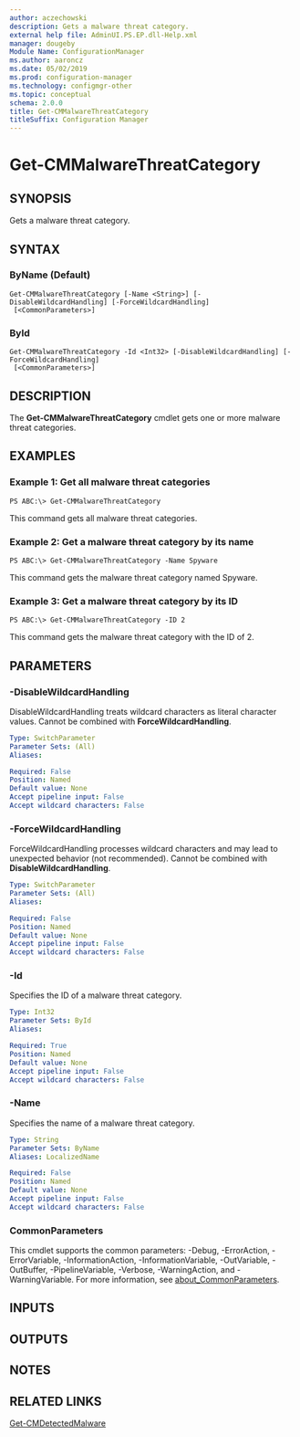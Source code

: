 ```yaml
---
author: aczechowski
description: Gets a malware threat category.
external help file: AdminUI.PS.EP.dll-Help.xml
manager: dougeby
Module Name: ConfigurationManager
ms.author: aaroncz
ms.date: 05/02/2019
ms.prod: configuration-manager
ms.technology: configmgr-other
ms.topic: conceptual
schema: 2.0.0
title: Get-CMMalwareThreatCategory
titleSuffix: Configuration Manager
---
```


# Get-CMMalwareThreatCategory

## SYNOPSIS
Gets a malware threat category.

## SYNTAX

### ByName (Default)
```
Get-CMMalwareThreatCategory [-Name <String>] [-DisableWildcardHandling] [-ForceWildcardHandling]
 [<CommonParameters>]
```

### ById
```
Get-CMMalwareThreatCategory -Id <Int32> [-DisableWildcardHandling] [-ForceWildcardHandling]
 [<CommonParameters>]
```

## DESCRIPTION
The **Get-CMMalwareThreatCategory** cmdlet gets one or more malware threat categories.

## EXAMPLES

### Example 1: Get all malware threat categories
```
PS ABC:\> Get-CMMalwareThreatCategory
```

This command gets all malware threat categories.

### Example 2: Get a malware threat category by its name
```
PS ABC:\> Get-CMMalwareThreatCategory -Name Spyware
```

This command gets the malware threat category named Spyware.

### Example 3: Get a malware threat category by its ID
```
PS ABC:\> Get-CMMalwareThreatCategory -ID 2
```

This command gets the malware threat category with the ID of 2.

## PARAMETERS

### -DisableWildcardHandling
DisableWildcardHandling treats wildcard characters as literal character values. Cannot be combined with **ForceWildcardHandling**.

```yaml
Type: SwitchParameter
Parameter Sets: (All)
Aliases:

Required: False
Position: Named
Default value: None
Accept pipeline input: False
Accept wildcard characters: False
```

### -ForceWildcardHandling
ForceWildcardHandling processes wildcard characters and may lead to unexpected behavior (not recommended). Cannot be combined with **DisableWildcardHandling**.

```yaml
Type: SwitchParameter
Parameter Sets: (All)
Aliases:

Required: False
Position: Named
Default value: None
Accept pipeline input: False
Accept wildcard characters: False
```

### -Id
Specifies the ID of a malware threat category.

```yaml
Type: Int32
Parameter Sets: ById
Aliases:

Required: True
Position: Named
Default value: None
Accept pipeline input: False
Accept wildcard characters: False
```

### -Name
Specifies the name of a malware threat category.

```yaml
Type: String
Parameter Sets: ByName
Aliases: LocalizedName

Required: False
Position: Named
Default value: None
Accept pipeline input: False
Accept wildcard characters: False
```

### CommonParameters
This cmdlet supports the common parameters: -Debug, -ErrorAction, -ErrorVariable, -InformationAction, -InformationVariable, -OutVariable, -OutBuffer, -PipelineVariable, -Verbose, -WarningAction, and -WarningVariable. For more information, see [about_CommonParameters](http://go.microsoft.com/fwlink/?LinkID=113216).

## INPUTS

## OUTPUTS

## NOTES

## RELATED LINKS

[Get-CMDetectedMalware](Get-CMDetectedMalware.md)
